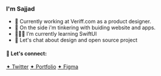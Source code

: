 ### I'm Sajjad

- 🔭 Currently working at Veriff.com as a product designer.
- 🌱 On the side i'm tinkering with buiding website and apps.
- 🙅🏻‍♂️ I’m currently learning SwiftUI
- 💬 Let's chat about design and open source project


#### 🤝 Let's connect:
[✦ Twitter](https://twitter.com/sajadabedi)
[✦ Portfolio](sajjad.one)
[✦ Figma](https://figma.com/@sajad)
